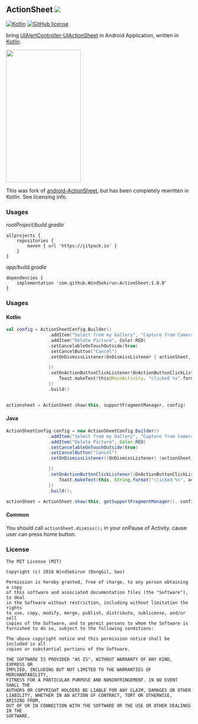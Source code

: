 ## ActionSheet [![](https://jitpack.io/v/WindSekirun/ActionSheet.svg)](https://jitpack.io/#WindSekirun/ActionSheet)

[![Kotlin](https://img.shields.io/badge/kotlin-1.2.0-blue.svg)](http://kotlinlang.org)	[![GitHub license](https://img.shields.io/badge/license-Apache%20License%202.0-blue.svg?style=flat)](http://www.apache.org/licenses/LICENSE-2.0)

bring [UIAlertController-UIActionSheet](https://developer.apple.com/documentation/uikit/uialertcontroller) in Android Application, written in [Kotlin](http://kotlinlang.org).

<img src="https://github.com/WindSekirun/ActionSheet/blob/master/sample.png" width="202" height="360">

This was fork of [android-ActionSheet](https://github.com/baoyongzhang/android-ActionSheet), but has been completely rewritten in Kotlin. See licensing info.

### Usages
*rootProject/build.gradle*
```	
allprojects {
    repositories {
	    maven { url 'https://jitpack.io' }
    }
}
```

*app/build.gradle*
```
dependencies {
    implementation 'com.github.WindSekirun:ActionSheet:1.0.0'
}
```

### Usages

#### Kotlin
```Kotlin
val config = ActionSheetConfig.Builder()
                .addItem("Select from my Gallery", "Capture from Camera")
                .addItem("Delete Picture", Color.RED)
                .setCancelableOnTouchOutside(true)
                .setCancelButton("Cancel")
                .setOnDismissListener(OnDismissListener { actionSheet, isCancel ->

                })
                .setOnActionButtonClickListener(OnActionButtonClickListener { actionSheet, actionButton, index ->
                    Toast.makeText(this@MainActivity, "clicked %s".format(actionButton.title), Toast.LENGTH_SHORT).show()
                })
                .build()


actionsheet = ActionSheet.show(this, supportFragmentManager, config)
```

#### Java
```Java
ActionSheetConfig config = new ActionSheetConfig.Builder()
                .addItem("Select from my Gallery", "Capture from Camera")
                .addItem("Delete Picture", Color.RED)
                .setCancelableOnTouchOutside(true)
                .setCancelButton("Cancel")
                .setOnDismissListener((OnDismissListener) (actionSheet, isCancel) -> {

                })
                .setOnActionButtonClickListener((OnActionButtonClickListener) (actionSheet, actionButton, index) -> {
                    Toast.makeText(this, String.format("clicked %s", actionButton.getTitle()), Toast.LENGTH_SHORT).show();
                })
                .build();

actionSheet = ActionSheet.show(this, getSupportFragmentManager(), config);
````

#### Common
You should call ```actionSheet.dismiss();``` in your onPause of Activity. cause user can press home button.

### License 
```
The MIT License (MIT)

Copyright (c) 2018 WindSekirun (DongGil, Seo)

Permission is hereby granted, free of charge, to any person obtaining a copy
of this software and associated documentation files (the "Software"), to deal
in the Software without restriction, including without limitation the rights
to use, copy, modify, merge, publish, distribute, sublicense, and/or sell
copies of the Software, and to permit persons to whom the Software is
furnished to do so, subject to the following conditions:

The above copyright notice and this permission notice shall be included in all
copies or substantial portions of the Software.

THE SOFTWARE IS PROVIDED "AS IS", WITHOUT WARRANTY OF ANY KIND, EXPRESS OR
IMPLIED, INCLUDING BUT NOT LIMITED TO THE WARRANTIES OF MERCHANTABILITY,
FITNESS FOR A PARTICULAR PURPOSE AND NONINFRINGEMENT. IN NO EVENT SHALL THE
AUTHORS OR COPYRIGHT HOLDERS BE LIABLE FOR ANY CLAIM, DAMAGES OR OTHER
LIABILITY, WHETHER IN AN ACTION OF CONTRACT, TORT OR OTHERWISE, ARISING FROM,
OUT OF OR IN CONNECTION WITH THE SOFTWARE OR THE USE OR OTHER DEALINGS IN THE
SOFTWARE.

```
